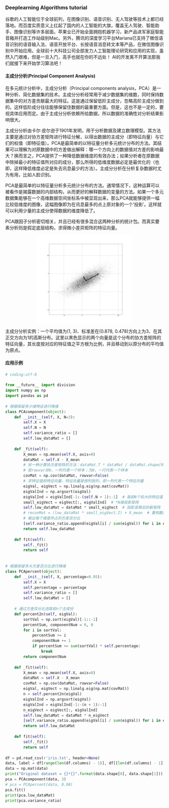 ### Deeplearning Algorithms tutorial
谷歌的人工智能位于全球前列，在图像识别、语音识别、无人驾驶等技术上都已经落地。而百度实质意义上扛起了国内的人工智能的大旗，覆盖无人驾驶、智能助手、图像识别等许多层面。苹果业已开始全面拥抱机器学习，新产品进军家庭智能音箱并打造工作站级别Mac。另外，腾讯的深度学习平台Mariana已支持了微信语音识别的语音输入法、语音开放平台、长按语音消息转文本等产品，在微信图像识别中开始应用。全球前十大科技公司全部发力人工智能理论研究和应用的实现，虽然入门艰难，但是一旦入门，高手也就在你的不远处！
AI的开发离不开算法那我们就接下来开始学习算法吧！

#### 主成分分析(Principal Component Analysis)

在多元统计分析中，主成分分析（Principal components analysis，PCA）是一种分析、简化数据集的技术。主成分分析经常用于减少数据集的维数，同时保持数据集中的对方差贡献最大的特征。这是通过保留低阶主成分，忽略高阶主成分做到的。这样低阶成分往往能够保留住数据的最重要方面。但是，这也不是一定的，要视具体应用而定。由于主成分分析依赖所给数据，所以数据的准确性对分析结果影响很大。

主成分分析由卡尔·皮尔逊于1901年发明，用于分析数据及建立数理模型。其方法主要是通过对协方差矩阵进行特征分解，以得出数据的主成分（即特征向量）与它们的权值（即特征值）。PCA是最简单的以特征量分析多元统计分布的方法。其结果可以理解为对原数据中的方差做出解释：哪一个方向上的数据值对方差的影响最大？换而言之，PCA提供了一种降低数据维度的有效办法；如果分析者在原数据中除掉最小的特征值所对应的成分，那么所得的低维度数据必定是最优化的（也即，这样降低维度必定是失去讯息最少的方法）。主成分分析在分析复杂数据时尤为有用，比如人脸识别。

PCA是最简单的以特征量分析多元统计分布的方法。通常情况下，这种运算可以被看作是揭露数据的内部结构，从而更好的解释数据的变量的方法。如果一个多元数据集能够在一个高维数据空间坐标系中被显现出来，那么PCA就能够提供一幅比较低维度的图像，这幅图像即为在讯息最多的点上原对象的一个‘投影’。这样就可以利用少量的主成分使得数据的维度降低了。

PCA跟因子分析密切相关，并且已经有很多混合这两种分析的统计包。而真实要素分析则是假定底层结构，求得微小差异矩阵的特征向量。

<p align="center">
<img width="300" align="center" src="../../images/401.jpg" />
</p>
主成分分析实例：一个平均值为(1, 3)、标准差在(0.878, 0.478)方向上为3、在其正交方向为1的高斯分布。这里以黑色显示的两个向量是这个分布的协方差矩阵的特征向量，其长度按对应的特征值之平方根为比例，并且移动到以原分布的平均值为原点。

#### 应用示例
```python
# coding:utf-8

from __future__ import division
import numpy as np
import pandas as pd

# 根据保留多少维特征进行降维
class PCAcomponent(object):
    def __init__(self, X, N=3):
        self.X = X
        self.N = N
        self.variance_ratio = []
        self.low_dataMat = []

    def _fit(self):
        X_mean = np.mean(self.X, axis=0)
        dataMat = self.X - X_mean
        # 另一种计算协方差矩阵的方法：dataMat.T * dataMat / dataMat.shape[0]
        # 若rowvar非0，一列代表一个样本；为0，一行代表一个样本
        covMat = np.cov(dataMat, rowvar=False)
        # 求特征值和特征向量，特征向量是按列放的，即一列代表一个特征向量
        eigVal, eigVect = np.linalg.eig(np.mat(covMat))
        eigValInd = np.argsort(eigVal)
        eigValInd = eigValInd[-1:-(self.N + 1):-1]  # 取前N个较大的特征值
        small_eigVect = eigVect[:, eigValInd]  # *N维投影矩阵
        self.low_dataMat = dataMat * small_eigVect  # 投影变换后的新矩阵
        # reconMat = (low_dataMat * small_eigVect.I) + X_mean  # 重构数据
        # 输出每个维度所占的方差百分比
        [self.variance_ratio.append(eigVal[i] / sum(eigVal)) for i in eigValInd]
        return self.low_dataMat

    def fit(self):
        self._fit()
        return self


# 根据保留多大方差百分比进行降维
class PCApercent(object):
    def __init__(self, X, percentage=0.95):
        self.X = X
        self.percentage = percentage
        self.variance_ratio = []
        self.low_dataMat = []

    # 通过方差百分比选取前n个主成份
    def percent2n(self, eigVal):
        sortVal = np.sort(eigVal)[-1::-1]
        percentSum, componentNum = 0, 0
        for i in sortVal:
            percentSum += i
            componentNum += 1
            if percentSum >= sum(sortVal) * self.percentage:
                break
        return componentNum

    def _fit(self):
        X_mean = np.mean(self.X, axis=0)
        dataMat = self.X - X_mean
        covMat = np.cov(dataMat, rowvar=False)
        eigVal, eigVect = np.linalg.eig(np.mat(covMat))
        n = self.percent2n(eigVal)
        eigValInd = np.argsort(eigVal)
        eigValInd = eigValInd[-1:-(n + 1):-1]
        n_eigVect = eigVect[:, eigValInd]
        self.low_dataMat = dataMat * n_eigVect
        [self.variance_ratio.append(eigVal[i] / sum(eigVal)) for i in eigValInd]
        return self.low_dataMat

    def fit(self):
        self._fit()
        return self

df = pd.read_csv(r'iris.txt', header=None)
data, label = df[range(len(df.columns) - 1)], df[[len(df.columns) - 1]]
data = np.mat(data)
print("Original dataset = {}*{}".format(data.shape[0], data.shape[1]))
pca = PCAcomponent(data, 3)
# pca = PCApercent(data, 0.98)
pca.fit()
print(pca.low_dataMat)
print(pca.variance_ratio)

```

